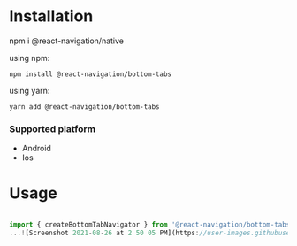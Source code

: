 # Installation

npm i @react-navigation/native

using npm:

```
npm install @react-navigation/bottom-tabs
```

using yarn:

```
yarn add @react-navigation/bottom-tabs
```

### Supported platform

- Android
- Ios

# Usage

```js

import { createBottomTabNavigator } from '@react-navigation/bottom-tabs';
...![Screenshot 2021-08-26 at 2 50 05 PM](https://user-images.githubusercontent.com/1251782/130937726-df4b3020-1d24-404e-a44e-6dd25c3f68ca.png)

